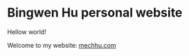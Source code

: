 # Bingwen Hu personal website

Hellow world!

Welcome to my website: [mechhu.com](http://www.mechhu.com)

